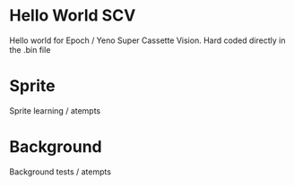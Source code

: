 # Hello World SCV
Hello world for Epoch / Yeno Super Cassette Vision.
Hard coded directly in the .bin file

# Sprite
Sprite learning / atempts

# Background
Background tests / atempts